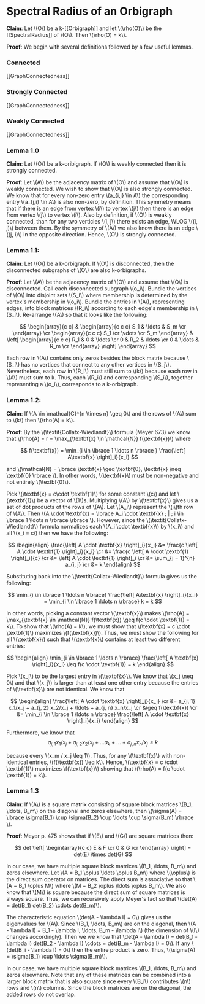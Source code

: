 # Spectral Radius of an Orbigraph

**Claim**: Let \\(O\\) be a k-[[Orbigraph]] and let \\(\rho(O)\\) be the [[SpectralRadius]] of \\(O\\). Then \\(\rho(O) = k\\).

**Proof**: 
We begin with several definitions followed by a few useful lemmas.

### Connected
[[GraphConnectedness]]

### Strongly Connected
[[GraphConnectedness]]

### Weakly Connected
[[GraphConnectedness]]

### Lemma 1.0

**Claim**:
Let \\(O\\) be a k-oribigraph. If \\(O\\) is weakly connected then it is strongly connected.

**Proof**:
Let \\(A\\) be the adjacency matrix of \\(O\\) and assume that \\(O\\) is weakly connected. We wish to show that \\(O\\) is also strongly connected. We know that for every non-zero entry \\(a_{i,j} \in A\\) the corresponding entry \\(a_{j,i} \in A\\) is also non-zero, by definition. This symmetry means that if there is an edge from vertex \\(i\\) to vertex \\(j\\) then there is an edge from vertex \\(j\\) to vertex \\(i\\). Also by definition, if \\(O\\) is weakly connected, than for any two verticies \\(i, j\\) there exists an edge, WLOG \\((i, j)\\) between them. By the symmetry of \\(A\\) we also know there is an edge \\((j, i)\\) in the opposite direction. Hence, \\(O\\) is strongly connected.

### Lemma 1.1:
**Claim**:
Let \\(O\\) be a k-orbigraph. If \\(O\\) is disconnected, then the disconnected subgraphs of \\(O\\) are also k-orbigraphs.

**Proof**:
Let \\(A\\) be the adjacency matrix of \\(O\\) and assume that \\(O\\) is disconnected. Call each disconnected subgraph \\(o_i\\). Bundle the vertices of \\(O\\) into disjoint sets \\(S_i\\) where membership is determined by the vertex's membership in \\(o_i\\). Bundle the entries in \\(A\\), representing edges, into block matrices \\(R_i\\) according to each edge's membership in \\(S_i\\). Re-arrange \\(A\\) so that it looks like the following:


$$
\begin{array}{c c} &
\begin{array}{c c c} S_1 & \ldots & S_m \cr
\end{array} 
\cr
\begin{array}{c c c}
S_1 \cr
\vdots \cr
S_m
\end{array} 
&
\left[
\begin{array}{c c c}
R_1 & 0 & \ldots \cr
0 & R_2 & \ldots \cr
0 & \ldots & R_m \cr
\end{array}
\right] 
\end{array}
$$

Each row in \\(A\\) contains only zeros besides the block matrix because \\(S_i\\) has no vertices that connect to any other vertices in \\(S_j\\). Nevertheless, each row in \\(R_i\\) must still sum to \\(k\\) because each row in \\(A\\) must sum to k. Thus, each \\(R_i\\) and corresponding \\(S_i\\), together representing a \\(o_i\\), corresponds to a k-orbigraph.

### Lemma 1.2:
**Claim**:
If \\(A \in \mathcal{C}^{n \times n} \geq 0\\) and the rows of \\(A\\) sum to \\(k\\) then \\(\rho(A) = k\\). 

**Proof**:
By the \\(\textit{Collatx-Wiedlandt}\\) formula (Meyer 673) we know that \\(\rho(A) = r = \max_{\textbf{x} \in \mathcal{N}} f(\textbf{x})\\) where

$$
f(\textbf{x}) = \min_{i \in \lbrace 1 \ldots n \rbrace } \frac{\left[ A\textbf{x} \right]_i}{x_i}
$$

and \\(\mathcal{N} = \lbrace \textbf{x} \geq \textbf{0}, \textbf{x} \neq \textbf{0} \rbrace \\). In other words, \\(\textbf{x}\\) must be non-negative and not entirely \\(\textbf{0}\\).

Pick \\(\textbf{x} = c\cdot \textbf{1}\\) for some constant \\(c\\) and let \\(\textbf{1}\\) be a vector of \\(1\\)s. Multiplying \\(A\\) by \\(\textbf{x}\\) gives us a set of dot products of the rows of \\(A\\). Let \\(A_i\\) represent the \\(i\\)th row of \\(A\\). Then \\(A \cdot \textbf{x} = \lbrace A_i \cdot \textbf{x} \; | \; i \in \lbrace 1 \ldots n \rbrace \rbrace \\). However, since the \\(\textit{Collatx-Wiedlandt}\\) formula normalizes each \\(A_i \cdot \textbf{x}\\) by \\(x_i\\) and all \\(x_i = c\\) then we have the following:

$$
\begin{align}
	\frac{\left[ A \cdot \textbf{x} \right]_i}{x_i} &= \frac{c \left[ A \cdot \textbf{1} \right]_i}{x_i} \cr
	&= \frac{c \left[ A \cdot \textbf{1} \right]_i}{c} \cr
	&= \left[ A \cdot \textbf{1} \right]_i \cr
	&= \sum_{j = 1}^{n} a_{i, j} \cr
	&= k
\end{align}
$$

Substituting back into the \\(\textit{Collatx-Wiedlandt}\\) formula gives us the following:

$$
\min_{i \in \lbrace 1 \ldots n \rbrace} \frac{\left[ A\textbf{x} \right]_i}{x_i} = \min_{i \in \lbrace 1 \ldots n \rbrace} k = k
$$

In other words, picking a constant vector \\(\textbf{x}\\) makes \\(\rho(A) = \max_{\textbf{x} \in \mathcal{N}} f(\textbf{x}) \geq f(c \cdot \textbf{1}) = k\\). To show that \\(\rho(A) = k\\), we must show that \\(\textbf{x} = c \cdot \textbf{1}\\) maximizes \\(f(\textbf{x})\\). Thus, we must show the following for all \\(\textbf{x}\\) such that \\(\textbf{x}\\) contains at least two different entries:

$$
\begin{align}
	\min_{i \in \lbrace 1 \ldots n \rbrace} \frac{\left[ A \textbf{x} \right]_i}{x_i} \leq f(c \cdot \textbf{1}) = k
\end{align}
$$

Pick \\(x_j\\) to be the largest entry in \\(\textbf{x}\\). We know that \\(x_j \neq 0\\) and that \\(x_j\\) is larger than at least one other entry because the entries of \\(\textbf{x}\\) are not identical. We know that

$$
\begin{align}
	\frac{\left[ A \cdot \textbf{x} \right]_j}{x_j} \cr
	&= a_{j, 1} x_1/x_j + a_{j, 2} x_2/x_j + \ldots + a_{j, n} x_n/x_j \cr 
	&\geq f(\textbf{x}) \cr
	&= \min_{i \in \lbrace 1 \ldots n \rbrace} \frac{\left[ A \cdot \textbf{x} \right]_i}{x_i}
\end{align}
$$

Furthermore, we know that
$$
a_{j, 1} x_1/x_j + a_{j, 2} x_2/x_j + \ldots a_k + \ldots + a_{j, n} x_n/x_j \leq k
$$

because every \\(x_m / x_j \leq 1\\). Thus, for any \\(\textbf{x}\\) with non-identical entries, \\(f(\textbf{x}) \leq k\\). Hence, \\(\textbf{x} = c \cdot \textbf{1}\\) maximizes \\f(\textbf{x})\\) showing that \\(\rho(A) = f(c \cdot \textbf{1}) = k\\).

### Lemma 1.3
**Claim**: If \\(A\\) is a square matrix consisting of square block matrices \\(B_1, \ldots, B_m\\) on the diagonal and zeros elsewhere, then \\(\sigma(A) = \lbrace \sigma(B_1) \cup \sigma(B_2) \cup \ldots \cup \sigma(B_m) \rbrace \\).

**Proof**: 
Meyer p. 475 shows that if \\(E\\) and \\(G\\) are square matrices then:

$$
det \left[
	\begin{array}{c c}
	E & F \cr
	0 & G \cr
	\end{array} 
\right]
= det(E) \times det(G)
$$

In our case, we have multiple square block matrices \\(B_1, \ldots, B_m\\) and zeros elsewhere. Let \\(A = B_1 \oplus \ldots \oplus B_m\\) where \\(\oplus\\) is the direct sum operator on matrices. The direct sum is associative so that \\(A = B_1 \oplus M\\) where \\(M = B_2 \oplus \ldots \oplus B_m\\). We also know that \\(M\\) is square because the direct sum of square matrices is always square. Thus, we can recursively apply Meyer's fact so that \\(det(A) = det(B_1) det(B_2) \cdots det(B_m)\\).

The characteristic equation \\(det(A - \lambda I) = 0\\) gives us the eigenvalues for \\(A\\). Since \\(B_1, \ldots, B_m\\) are on the diagonal, then \\(A - \lambda I) = B_1 - \lambda I, \ldots, B_m - \lambda I\\) (the dimension of \\(I\\) changes accordingly). Then we we know that \\det(A - \lambda I) = det(B_1 - \lambda I) det(B_2 - \lambda I) \cdots = det(B_m - \lambda I) = 0\\). If any \\(det(B_i - \lambda I) = 0\\) then the entire product is zero. Thus, \\(\sigma(A) = \sigma(B_1) \cup \ldots \sigma(B_m)\\).

In our case, we have multiple square block matrices \\(B_1, \ldots, B_m\\) and zeros elsewhere. Note that any of these matrices can be combined into a larger block matrix that is also square since every \\(B_i\\) contributes \\(n\\) rows and \\(n\\) columns. Since the block matrices are on the diagonal, the added rows do not overlap.

